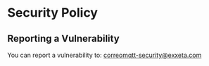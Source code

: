 # Security Policy

## Reporting a Vulnerability

You can report a vulnerability to: correomqtt-security@exxeta.com
